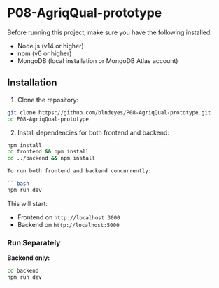 # P08-AgriqQual-prototype

Before running this project, make sure you have the following installed:
- Node.js (v14 or higher)
- npm (v6 or higher)
- MongoDB (local installation or MongoDB Atlas account)

## Installation

1. Clone the repository:
```bash
git clone https://github.com/blndeyes/P08-AgriqQual-prototype.git
cd P08-AgriqQual-prototype
```

2. Install dependencies for both frontend and backend:
```bash
npm install
cd frontend && npm install
cd ../backend && npm install

To run both frontend and backend concurrently:

```bash
npm run dev
```

This will start:
- Frontend on `http://localhost:3000`
- Backend on `http://localhost:5000`

### Run Separately

**Backend only:**
```bash
cd backend
npm run dev